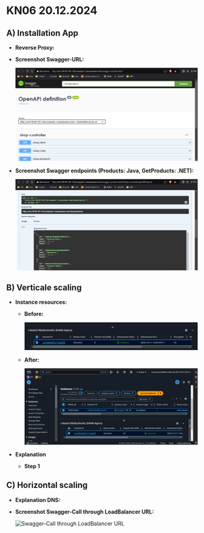 # KN06 20.12.2024

## A) Installation App

- **Reverse Proxy:**
- **Screenshot Swagger-URL:**
  
  ![Swagger Website](/m346-Cloud/Images/KN06/SWAGGER-URL.png)

- **Screenshot Swagger endpoints (Products: Java, GetProducts: .NET):**

  ![Swagger Website](/m346-Cloud/Images/KN06/SWAGGER-PRODUCTS.png)
  
## B) Verticale scaling

- **Instance resources:**

  - **Before:**

    ![Resources of EC2 Instance before scaling](/m346-Cloud/Images/KN06/BEFORE-SCALING.png)
    
  - **After:**
    
    ![Resources of EC2 Instance after scaling](/m346-Cloud/Images/KN06/AFTER-SCALING.png)
    
- **Explanation**
  
  - **Step 1** 

## C) Horizontal scaling

- **Explanation DNS:**
- **Screenshot Swagger-Call through LoadBalancer URL:**

  ![Swagger-Call through LoadBalancer URL](/m346-Cloud/Images/LOADBALANCER.png)

